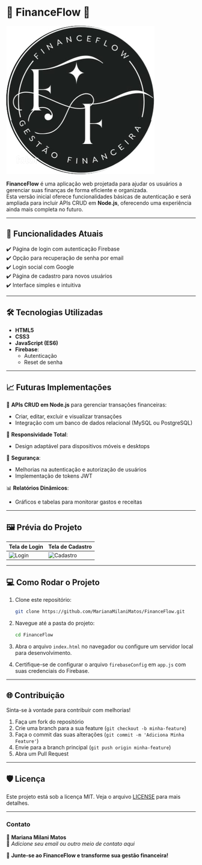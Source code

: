 # 🌟 **FinanceFlow** 🌟  

![FinanceFlow Logo](logo.jpeg)

**FinanceFlow** é uma aplicação web projetada para ajudar os usuários a gerenciar suas finanças de forma eficiente e organizada.  
Esta versão inicial oferece funcionalidades básicas de autenticação e será ampliada para incluir APIs CRUD em **Node.js**, oferecendo uma experiência ainda mais completa no futuro.  

---

## 🚀 **Funcionalidades Atuais**

✔️ Página de login com autenticação Firebase  
✔️ Opção para recuperação de senha por email  
✔️ Login social com Google  
✔️ Página de cadastro para novos usuários  
✔️ Interface simples e intuitiva  

---

## 🛠️ **Tecnologias Utilizadas**

- **HTML5**  
- **CSS3**  
- **JavaScript (ES6)**  
- **Firebase**:  
  - Autenticação  
  - Reset de senha  

---

## 📈 **Futuras Implementações**

🔄 **APIs CRUD em Node.js** para gerenciar transações financeiras:  
  - Criar, editar, excluir e visualizar transações  
  - Integração com um banco de dados relacional (MySQL ou PostgreSQL)  

📱 **Responsividade Total**:  
  - Design adaptável para dispositivos móveis e desktops  

🔐 **Segurança**:  
  - Melhorias na autenticação e autorização de usuários  
  - Implementação de tokens JWT  

📊 **Relatórios Dinâmicos**:  
  - Gráficos e tabelas para monitorar gastos e receitas  

---

## 🖼️ **Prévia do Projeto**

| Tela de Login              | Tela de Cadastro          |  
|----------------------------|---------------------------|  
| ![Login](screenshots/login.png) | ![Cadastro](screenshots/signup.png) |  

---

## 💻 **Como Rodar o Projeto**

1. Clone este repositório:
   ```bash
   git clone https://github.com/MarianaMilaniMatos/FinanceFlow.git
   ```

2. Navegue até a pasta do projeto:
   ```bash
   cd FinanceFlow
   ```

3. Abra o arquivo `index.html` no navegador ou configure um servidor local para desenvolvimento.

4. Certifique-se de configurar o arquivo `firebaseConfig` em `app.js` com suas credenciais do Firebase.

---

## 🌐 **Contribuição**

Sinta-se à vontade para contribuir com melhorias!  

1. Faça um fork do repositório  
2. Crie uma branch para a sua feature (`git checkout -b minha-feature`)  
3. Faça o commit das suas alterações (`git commit -m 'Adiciona Minha Feature'`)  
4. Envie para a branch principal (`git push origin minha-feature`)  
5. Abra um Pull Request  

---

## 🛡️ **Licença**

Este projeto está sob a licença MIT. Veja o arquivo [LICENSE](LICENSE) para mais detalhes.  

---

### **Contato**  
📧 **Mariana Milani Matos**  
📍 _Adicione seu email ou outro meio de contato aqui_

🎉 **Junte-se ao FinanceFlow e transforme sua gestão financeira!**
